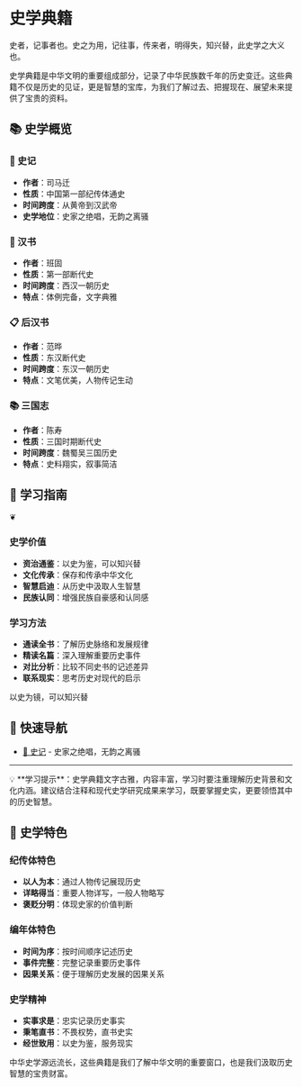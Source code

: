 # 史学典籍

<div class="literary-quote">
史者，记事者也。史之为用，记往事，传来者，明得失，知兴替，此史学之大义也。
</div>

史学典籍是中华文明的重要组成部分，记录了中华民族数千年的历史变迁。这些典籍不仅是历史的见证，更是智慧的宝库，为我们了解过去、把握现在、展望未来提供了宝贵的资料。

## 📚 史学概览

### 📖 史记
- **作者**：司马迁
- **性质**：中国第一部纪传体通史
- **时间跨度**：从黄帝到汉武帝
- **史学地位**：史家之绝唱，无韵之离骚

### 📜 汉书
- **作者**：班固
- **性质**：第一部断代史
- **时间跨度**：西汉一朝历史
- **特点**：体例完备，文字典雅

### 📋 后汉书
- **作者**：范晔
- **性质**：东汉断代史
- **时间跨度**：东汉一朝历史
- **特点**：文笔优美，人物传记生动

### 📚 三国志
- **作者**：陈寿
- **性质**：三国时期断代史
- **时间跨度**：魏蜀吴三国历史
- **特点**：史料翔实，叙事简洁

## 📖 学习指南

<div class="chapter-divider">
<span class="ornament">❦</span>
</div>

### 史学价值
- **资治通鉴**：以史为鉴，可以知兴替
- **文化传承**：保存和传承中华文化
- **智慧启迪**：从历史中汲取人生智慧
- **民族认同**：增强民族自豪感和认同感

### 学习方法
- **通读全书**：了解历史脉络和发展规律
- **精读名篇**：深入理解重要历史事件
- **对比分析**：比较不同史书的记述差异
- **联系现实**：思考历史对现代的启示

<div class="page-decoration">
<span class="verse">以史为镜，可以知兴替</span>
</div>

## 🔗 快速导航

- [📖 史记](./史记.md) - 史家之绝唱，无韵之离骚

---

<div class="annotation">
💡 **学习提示**：史学典籍文字古雅，内容丰富，学习时要注重理解历史背景和文化内涵。建议结合注释和现代史学研究成果来学习，既要掌握史实，更要领悟其中的历史智慧。
</div>

## 🌟 史学特色

### 纪传体特色
- **以人为本**：通过人物传记展现历史
- **详略得当**：重要人物详写，一般人物略写
- **褒贬分明**：体现史家的价值判断

### 编年体特色
- **时间为序**：按时间顺序记述历史
- **事件完整**：完整记录重要历史事件
- **因果关系**：便于理解历史发展的因果关系

### 史学精神
- **实事求是**：忠实记录历史事实
- **秉笔直书**：不畏权势，直书史实
- **经世致用**：以史为鉴，服务现实

中华史学源远流长，这些典籍是我们了解中华文明的重要窗口，也是我们汲取历史智慧的宝贵财富。